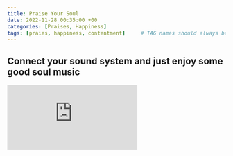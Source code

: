 ```yaml
---
title: Praise Your Soul
date: 2022-11-28 00:35:00 +00
categories: [Praises, Happiness]
tags: [praies, happiness, contentment]     # TAG names should always be lowercase
---
```


## Connect your sound system and just enjoy some good soul music

<iframe src="https://www.youtube.com/embed/Kmb4qUhTcJk" title="Gospel Drill" frameborder="0" allow="accelerometer; autoplay; clipboard-write; encrypted-media; gyroscope; picture-in-picture" allowfullscreen></iframe>
